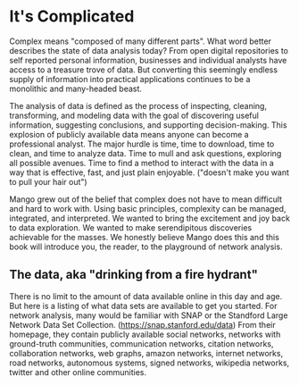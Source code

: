 # It's Complicated

Complex means "composed of many different parts". What word better describes the state of data analysis today? From open  digital repositories to self reported personal information, businesses and individual analysts have access to a treasure trove of data. But converting this seemingly endless supply of information into practical applications continues to be a monolithic and many-headed beast.

The analysis of data is defined as the process of inspecting, cleaning, transforming, and modeling data with the goal of discovering useful information, suggesting conclusions, and supporting decision-making.  This explosion of publicly available data means anyone can become a professional analyst. The major hurdle is time, time to download, time to clean, and time to analyze data. Time to mull and ask questions, exploring all possible avenues. Time to find a method to interact with the data in a way that is effective, fast, and just plain enjoyable. ("doesn't make you want to pull your hair out")

Mango grew out of the belief that complex does not have to mean difficult and hard to work with. Using basic principles, complexity can be managed, integrated, and interpreted. We wanted to bring the excitement and joy back to data exploration. We wanted to make serendipitous discoveries achievable for the masses. We honestly believe Mango does this and this book will introduce you, the reader, to the playground of network analysis. 

## The data, aka "drinking from a fire hydrant"

There is no limit to the amount of data available online in this day and age. But here is a listing of what data sets are available to get you started. For network analysis, many would be familiar with SNAP or the Standford Large Network Data Set Collection. (https://snap.stanford.edu/data) From their homepage, they contain publicly available social networks, networks with ground-truth communities, communication networks, citation networks, collaboration networks, web graphs, amazon networks, internet networks, road networks, autonomous systems, signed networks, wikipedia networks, twitter and other online communities. 


